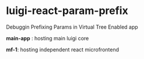 # luigi-react-param-prefix
Debuggin Prefixing Params in Virtual Tree Enabled app

**main-app** : hosting main luigi core

**mf-1**: hosting independent react microfrontend

